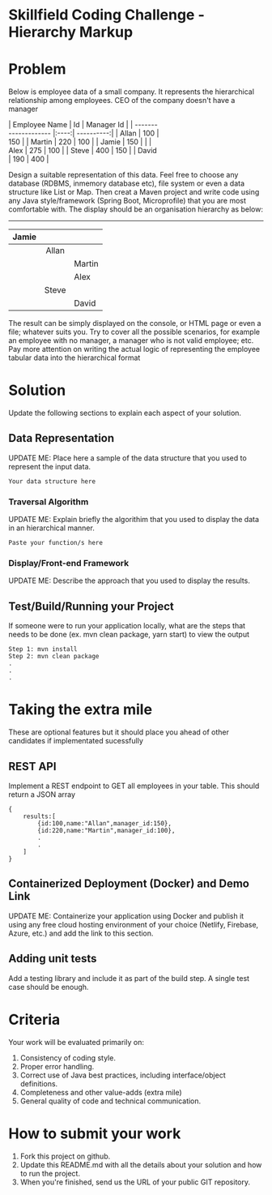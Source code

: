 # Skillfield Coding Challenge - Hierarchy Markup

# Problem

Below is employee data of a small company.
It represents the hierarchical relationship among employees. CEO of the company doesn't
have a manager

<div style="width:300px">
| Employee Name        | Id   | Manager Id |
| -------------------- |:----:| ----------:|
| Allan                | 100  | 150        |
| Martin               | 220  | 100        |
| Jamie                | 150  |            |
| Alex                 | 275  | 100        |   
| Steve                | 400  | 150        |
| David                | 190  | 400        |
</div>


Design a suitable representation of this data. Feel free to choose any database (RDBMS, inmemory database etc), file system or even a data structure like List or Map. Then creat a Maven project and write code using any Java style/framework (Spring Boot, Microprofile) that you are most comfortable with. The display should be an organisation hierarchy as below:

-------------------------------
| Jamie    |        |         |
|----------|:------:|---------|
|          | Allan  |         |
|          |        | Martin  |
|          |        | Alex    |
|          | Steve  |         |
|          |        | David   |

The result can be simply displayed on the console, or HTML page or even a file; whatever
suits you. Try to cover all the possible scenarios, for example an employee with no manager, a
manager who is not valid employee; etc.
Pay more attention on writing the actual logic of representing the employee tabular data into
the hierarchical format

# Solution
Update the following sections to explain each aspect of your solution. 

## Data Representation 
UPDATE ME: Place here a sample of the data structure that you used to represent the input data.
```
Your data structure here
```

### Traversal Algorithm
UPDATE ME: Explain briefly the algorithim that you used to display the data in an hierarchical manner.
```
Paste your function/s here
```

### Display/Front-end Framework
UPDATE ME: Describe the approach that you used to display the results.

## Test/Build/Running your Project
If someone were to run your application locally, what are the steps that needs to be done (ex. mvn clean package, yarn start) to view the output
```
Step 1: mvn install
Step 2: mvn clean package
.
.
.
```

# Taking the extra mile
These are optional features but it should place you ahead of other candidates if implementated sucessfully

## REST API 
Implement a REST endpoint to GET all employees in your table. This should return a JSON array 
```
{
    results:[
        {id:100,name:"Allan",manager_id:150},
        {id:220,name:"Martin",manager_id:100},
        .
        .
    ]
}
```

## Containerized Deployment (Docker) and Demo Link
UPDATE ME: Containerize your application using Docker and publish it using any free cloud hosting environment of your choice (Netlify, Firebase, Azure, etc.) and add the link to this section.

## Adding unit tests
Add a testing library and include it as part of the build step. A single test case should be enough.

# Criteria
Your work will be evaluated primarily on:

1. Consistency of coding style.
2. Proper error handling.
3. Correct use of Java best practices, including interface/object definitions.
4. Completeness and other value-adds (extra mile)
5. General quality of code and technical communication.

# How to submit your work
1.  Fork this project on github.
2.  Update this README.md with all the details about your solution and how to run the project.
3.  When you're finished, send us the URL of your public GIT repository.